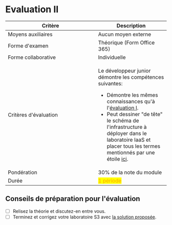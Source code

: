 # Evaluation II



<table><thead><tr><th width="266">Critère</th><th>Description</th></tr></thead><tbody><tr><td>Moyens auxiliaires</td><td>Aucun moyen externe</td></tr><tr><td>Forme d'examen</td><td>Théorique (Form Office 365)</td></tr><tr><td>Forme collaborative</td><td>Individuelle</td></tr><tr><td>Critères d'évaluation</td><td><p>Le développeur junior démontre les compétences suivantes:</p><ul><li>Démontre les mêmes connaissances qu'à l'<a href="evaluation-i.md">évaluation I</a>.</li><li>Peut dessiner "de tête" le schéma de l'infrastructure à déployer dans le laboratoire IaaS et placer tous les termes  mentionnés par une étoile <a href="../theorie-et-concepts/infrastructure-as-a-service.md#pour-les-composants-en-lien-avec-la-mise-en-place-du-reseau">ici</a>.</li></ul></td></tr><tr><td>Pondération</td><td>30% de la note du module</td></tr><tr><td>Durée</td><td><mark style="color:orange;">1 période</mark></td></tr></tbody></table>

## Conseils de préparation pour l'évaluation

* [ ] Relisez la théorie et discutez-en entre vous.
* [ ] Terminez et corrigez votre laboratoire S3 avec [la solution proposée](../laboratoires/gestion-dun-bucket-s3/solution-labo-s3.md).
